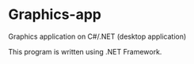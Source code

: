 # Graphics-app
Graphics application on C#/.NET (desktop application)

This program is written using .NET Framework.
